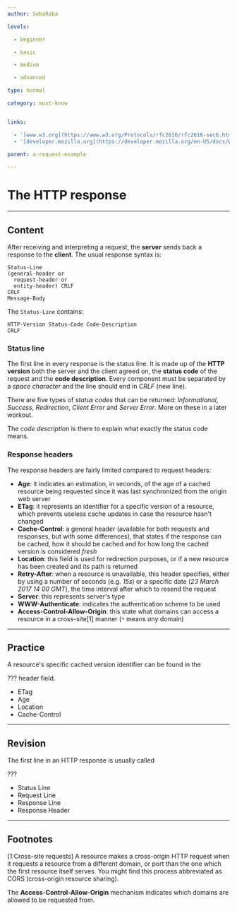 ```yaml
---
author: SebaRaba

levels:

  - beginner

  - basic

  - medium

  - advanced

type: normal

category: must-know


links:

  - '[www.w3.org](https://www.w3.org/Protocols/rfc2616/rfc2616-sec6.html#sec6.2){website}'
  - '[developer.mozilla.org](https://developer.mozilla.org/en-US/docs/Web/HTTP/Status){website}'

parent: a-request-example

---
```


# The HTTP response

---

## Content

After receiving and interpreting a request, the **server** sends back a response to the **client**. The usual response syntax is:

```text
Status-Line
(general-header or
  request-header or
  entity-header) CRLF
CRLF
Message-Body
```

The `Status-Line` contains:

```text
HTTP-Version Status-Code Code-Description
CRLF
```

### Status line

The first line in every response is the status line. It is made up of the **HTTP version** both the server and the client agreed on,
the **status code** of the request and the **code description**. Every component must be separated by a _space character_ and the line should end in _CRLF_ (new line).

There are five types of _status codes_ that can be returned: _Informational_, _Success_, _Redirection_, _Client Error_ and _Server Error_. More on these in a later workout.

The _code description_ is there to explain what exactly the status code means.

### Response headers

The response headers are fairly limited compared to request headers:

- **Age**: it indicates an estimation, in seconds, of the age of a cached resource being requested since it was last synchronized from the origin web server
- **ETag**: it represents an identifier for a specific version of a resource, which prevents useless cache updates in case the resource hasn't changed
- **Cache-Control**: a general header (available for both requests and responses, but with some differences), that states if the response can be cached, how it should be cached and for how long the cached version is considered _fresh_
- **Location**: this field is used for redirection purposes, or if a new resource has been created and its path is returned
- **Retry-After**: when a resource is unavailable, this header specifies, either by using a number of seconds (e.g. _15s_) or a specific date (_23 March 2017 14 00 GMT_), the time interval after which to resend the request
- **Server**: this represents server's type
- **WWW-Authenticate**: indicates the authentication scheme to be used
- **Access-Control-Allow-Origin**: this state what domains can access a resource in a cross-site[1] manner (`*` means _any_ domain)

---

## Practice

A resource's specific cached version identifier can be found in the

??? header field.

- ETag
- Age
- Location
- Cache-Control

---

## Revision

The first line in an HTTP response is usually called

???

- Status Line
- Request Line
- Response Line
- Response Header

---

## Footnotes

[1:Cross-site requests]
A resource makes a cross-origin HTTP request when it requests a resource from a different domain, or port than the one which the first resource itself serves. You might find this process abbreviated as CORS (cross-origin resource sharing).

The **Access-Control-Allow-Origin** mechanism indicates which domains are allowed to be requested from.
